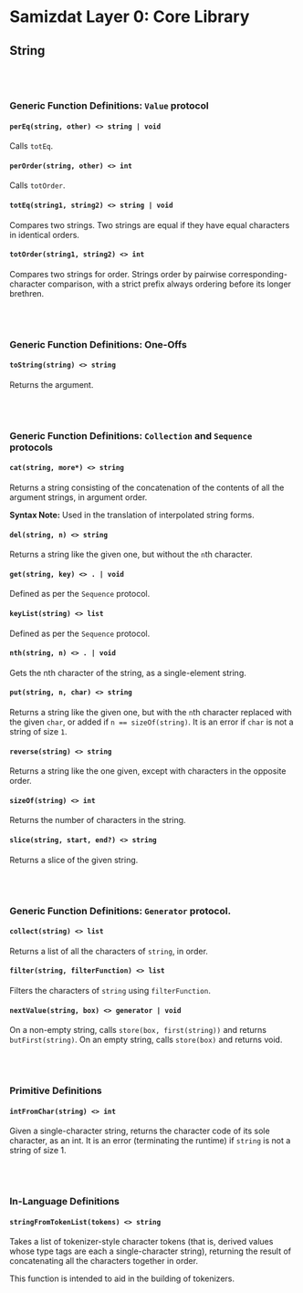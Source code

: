 Samizdat Layer 0: Core Library
==============================

String
------

<br><br>
### Generic Function Definitions: `Value` protocol

#### `perEq(string, other) <> string | void`

Calls `totEq`.

#### `perOrder(string, other) <> int`

Calls `totOrder`.

#### `totEq(string1, string2) <> string | void`

Compares two strings. Two strings are equal if they have equal characters in
identical orders.

#### `totOrder(string1, string2) <> int`

Compares two strings for order. Strings order by pairwise
corresponding-character comparison, with a strict prefix always ordering
before its longer brethren.

<br><br>
### Generic Function Definitions: One-Offs

#### `toString(string) <> string`

Returns the argument.


<br><br>
### Generic Function Definitions: `Collection` and `Sequence` protocols

#### `cat(string, more*) <> string`

Returns a string consisting of the concatenation of the contents
of all the argument strings, in argument order.

**Syntax Note:** Used in the translation of interpolated string forms.

#### `del(string, n) <> string`

Returns a string like the given one, but without the `n`th character.

#### `get(string, key) <> . | void`

Defined as per the `Sequence` protocol.

#### `keyList(string) <> list`

Defined as per the `Sequence` protocol.

#### `nth(string, n) <> . | void`

Gets the nth character of the string, as a single-element string.

#### `put(string, n, char) <> string`

Returns a string like the given one, but with the `n`th character replaced
with the given `char`, or added if `n == sizeOf(string)`. It is an error
if `char` is not a string of size `1`.

#### `reverse(string) <> string`

Returns a string like the one given, except with characters in the opposite
order.

#### `sizeOf(string) <> int`

Returns the number of characters in the string.

#### `slice(string, start, end?) <> string`

Returns a slice of the given string.


<br><br>
### Generic Function Definitions: `Generator` protocol.

#### `collect(string) <> list`

Returns a list of all the characters of `string`, in order.

#### `filter(string, filterFunction) <> list`

Filters the characters of `string` using `filterFunction`.

#### `nextValue(string, box) <> generator | void`

On a non-empty string, calls `store(box, first(string))` and returns
`butFirst(string)`. On an empty string, calls `store(box)` and returns void.


<br><br>
### Primitive Definitions

#### `intFromChar(string) <> int`

Given a single-character string, returns the character code
of its sole character, as an int. It is an error (terminating
the runtime) if `string` is not a string of size 1.


<br><br>
### In-Language Definitions

#### `stringFromTokenList(tokens) <> string`

Takes a list of tokenizer-style character tokens (that is, derived values
whose type tags are each a single-character string), returning the result
of concatenating all the characters together in order.

This function is intended to aid in the building of tokenizers.
